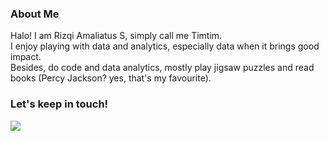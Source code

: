 

### About Me

Halo! I am Rizqi Amaliatus S, simply call me Timtim.</br>
I enjoy playing with data and analytics, especially data when it brings good impact.</br>
Besides, do code and data analytics, mostly play jigsaw puzzles and read books (Percy Jackson? yes, that's my favourite).</br>

### Let's keep in touch!
<a href="https://www.linkedin.com/in/rizqiamaliatuss/"><img src="https://img.shields.io/badge/linkedin-0077B5.svg?style=for-the-badge&logo=linkedin&logoColor=white"/></a>
